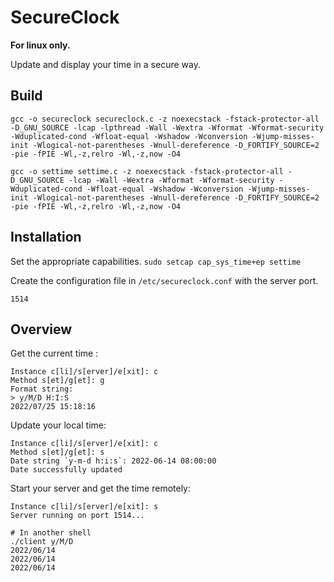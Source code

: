 # SecureClock

**For linux only.**

Update and display your time in a secure way.

## Build

```
gcc -o secureclock secureclock.c -z noexecstack -fstack-protector-all -D_GNU_SOURCE -lcap -lpthread -Wall -Wextra -Wformat -Wformat-security -Wduplicated-cond -Wfloat-equal -Wshadow -Wconversion -Wjump-misses-init -Wlogical-not-parentheses -Wnull-dereference -D_FORTIFY_SOURCE=2 -pie -fPIE -Wl,-z,relro -Wl,-z,now -O4

gcc -o settime settime.c -z noexecstack -fstack-protector-all -D_GNU_SOURCE -lcap -Wall -Wextra -Wformat -Wformat-security -Wduplicated-cond -Wfloat-equal -Wshadow -Wconversion -Wjump-misses-init -Wlogical-not-parentheses -Wnull-dereference -D_FORTIFY_SOURCE=2 -pie -fPIE -Wl,-z,relro -Wl,-z,now -O4
```

## Installation

Set the appropriate capabilities. `sudo setcap cap_sys_time+ep settime`

Create the configuration file in `/etc/secureclock.conf` with the server port.

```
1514
```

## Overview

Get the current time :
```
Instance c[li]/s[erver]/e[xit]: c
Method s[et]/g[et]: g
Format string:
> y/M/D H:I:S
2022/07/25 15:18:16
```

Update your local time:
```
Instance c[li]/s[erver]/e[xit]: c
Method s[et]/g[et]: s
Date string `y-m-d h:i:s`: 2022-06-14 08:00:00
Date successfully updated
```

Start your server and get the time remotely:
```
Instance c[li]/s[erver]/e[xit]: s
Server running on port 1514...

# In another shell
./client y/M/D
2022/06/14
2022/06/14
2022/06/14
```
